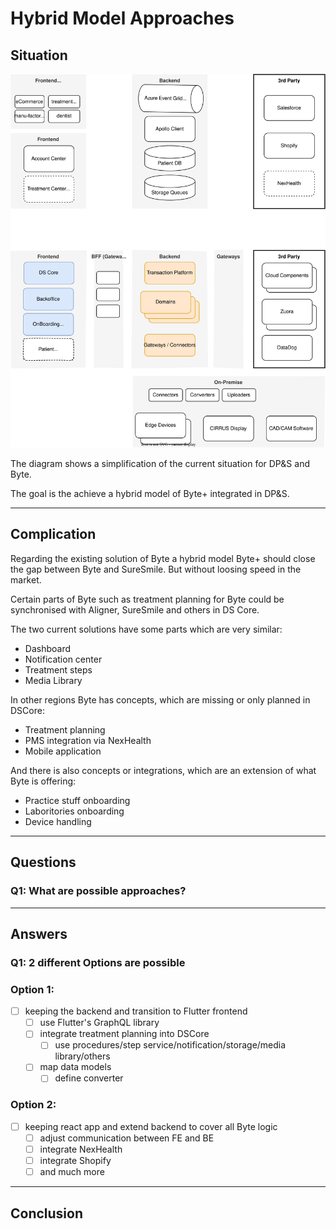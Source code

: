 # Hybrid Model Approaches

## Situation

![Hybrid Model](../diags/byte+/cv-byte%2B.drawio.svg)

The diagram shows a simplification of the current situation for DP&S and Byte. 

The goal is the achieve a hybrid model of Byte+ integrated in DP&S.

---
## Complication
Regarding the existing solution of Byte a hybrid model Byte+ should close the gap between Byte and SureSmile. But without loosing speed in the market.

Certain parts of Byte such as treatment planning for Byte could be synchronised with Aligner, SureSmile and others in DS Core.

The two current solutions have some parts which are very similar:
- Dashboard
- Notification center
- Treatment steps
- Media Library

In other regions Byte has concepts, which are missing or only planned in DSCore:
- Treatment planning
- PMS integration via NexHealth
- Mobile application

And there is also concepts or integrations, which are an extension of what Byte is offering:
- Practice stuff onboarding
- Laboritories onboarding
- Device handling 

---
## Questions
### Q1: What are possible approaches?

---
## Answers
### Q1: 2 different Options are possible

### Option 1:
- [ ] keeping the backend and transition to Flutter frontend
  - [ ] use Flutter's GraphQL library
  - [ ] integrate treatment planning into DSCore
    - [ ] use procedures/step service/notification/storage/media library/others
  - [ ] map data models
    - [ ] define converter
  
### Option 2:
- [ ] keeping react app and extend backend to cover all Byte logic
  - [ ] adjust communication between FE and BE
  - [ ] integrate NexHealth
  - [ ] integrate Shopify
  - [ ] and much more

---
## Conclusion
